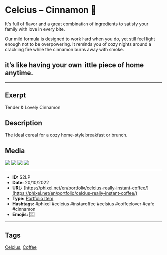 # Celcius – Cinnamon 🥧
It's full of flavor and a great combination of ingredients to satisfy your family with love in every bite.

Our mild formula is designed to work hard when you do, yet still feel light enough not to be overpowering.
It reminds you of cozy nights around a crackling fire while the cinnamon burns away with smoke.

## it’s like having your own little piece of home anytime.
------------
## Exerpt
Tender & Lovely Cinnamon
## Description
The ideal cereal for a cozy home-style breakfast or brunch.
## Media
<img src="media/cecabd93/cinnamon.gltf">
<img src="media/30313968/cinnamon.jpg">
<img src="media/ebc70d3a/cinnamon.png">
<img src="media/587dc79a/cinnamon.png">

------------
- **ID:** S2LP
- **Date:** 20/10/2022
- **URL:** [https://phixel.net/en/portfolio/celcius-really-instant-coffee/](https://phixel.net/en/portfolio/celcius-really-instant-coffee/)
- **Type:** [Portfolio Item](#portfolio-item)
- **Hashtags:** #phixel #celcius #instacoffee #celsius #coffeelover #cafe #cinnamon
- **Emojis:** 🆒

------------
## Tags
[Celcius](#Celcius), [Coffee](#Coffee)
